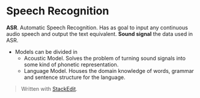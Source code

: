 
# Speech Recognition

**ASR**. Automatic Speech Recognition. Has as goal to input any continuous audio speech and output the text equivalent.
**Sound signal** the data used in ASR.
- Models can be divided in 
	- Acoustic Model. Solves the problem of turning sound signals into some kind of phonetic representation.
	- Language Model. Houses the domain knowledge of words, grammar and sentence structure for the language.



> Written with [StackEdit](https://stackedit.io/).
<!--stackedit_data:
eyJoaXN0b3J5IjpbLTE4MzEwNDkxMDYsMjAwNzY1MDQ1MF19
-->